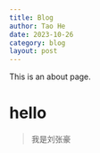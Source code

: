```yaml
---
title: Blog
author: Tao He
date: 2023-10-26
category: blog
layout: post
---
```


This is an about page.

# hello

> 我是刘张豪
